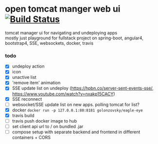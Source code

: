 # open tomcat manger web ui [![Build Status](https://travis-ci.org/golonzovsky/eagle-eye.svg?branch=master)](https://travis-ci.org/golonzovsky/eagle-eye)
tomcat manager ui for navigating and undeploying apps      
mostly just playground for fullstack project on spring-boot, angular4, bootstrap4, SSE, websockets, docker, travis

### todo 
- [x] undeploy action
- [x] icon
- [x] unactive list
- [x] 'remove item' animation
- [x] SSE update list on undeploy (https://hpbn.co/server-sent-events-sse/, https://www.youtube.com/watch?v=nxakp15CACY)
- [x] SSE reconnect
- [ ] websocket/SSE update list on new apps. polling tomcat for list? 
- [x] docker `docker run -p 127.0.0.1:80:8181 golonzovsky/eagle-eye`
- [x] travis build
- [ ] travis push docker image to hub
- [ ] set client api url to / on bundled .jar 
- [ ] compose setup with separate backend and frontend in different containers + CORS 